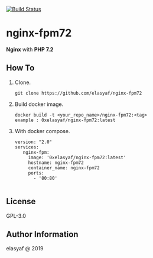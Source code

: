 [![Build Status](https://travis-ci.org/elasyaf/nginx-fpm72.svg?branch=master)](https://travis-ci.org/elasyaf/nginx-fpm72)

# nginx-fpm72

__Nginx__ with __PHP 7.2__

## How To

1. Clone.

   ```
   git clone https://github.com/elasyaf/nginx-fpm72
   ```

2. Build docker image.
 
   ```
   docker build -t <your_repo_name>/nginx-fpm72:<tag> 
   example : 0xelasyaf/nginx-fpm72:latest
   ``` 

3. With docker compose.
 
   ```
   version: "2.0"
   services:
      nginx-fpm:
        image: '0xelasyaf/nginx-fpm72:latest'
        hostname: nginx-fpm72
        container_name: nginx-fpm72
        ports:
          - '80:80'
          
   ``` 
License
------------------

GPL-3.0


Author Information
------------------

elasyaf @ 2019

